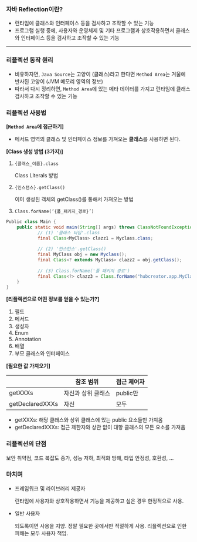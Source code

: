 ### 자바 Reflection이란?

- 런타임에 클래스와 인터페이스 등을 검사하고 조작할 수 있는 기능
- 프로그램 실행 중에, 사용자와 운영체제 및 기타 프로그램과 상호작용하면서 클래스와 인터페이스 등을 검사하고 조작할 수 있는 기능

---

### 리플렉션 동작 원리
- 비유하자면, `Java Source`는 고양이 (클래스)라고 한다면 `Method Area`는 거울에 반사된 고양이 (JVM 메모리 영역의 정보)
- 따라서 다시 정리하면, `Method Area`에 있는 메타 데이터를 가지고 런타임에 클래스 검사하고 조작할 수 있는 기능

### 리플렉션 사용법

**[`Method Area`에 접근하기]**

- 메서드 영역의 클래스 및 인터페이스 정보를 가져오는 **클래스**를 사용하면 된다.

**[Class 생성 방법 (3가지)]**

1. `{클래스_이름}.class`
    
    Class Literals 방법
    
2. `{인스턴스}.getClass()`
    
    이미 생성된 객체의 getClass()를 통해서 가져오는 방법
    
3. `Class.forName(’{풀_패키지_경로}’)`

```java
Public class Main {
	public static void main(String[] args) throws ClassNotFoundException {
			// (1) '클래스 타입'.class
			final Class<MyClass> clazz1 = Myclass.class;
			
			// (2) '인스턴스'.getClass()
			final MyClass obj = new Myclass();
			final Class<? extends MyClass> clazz2 = obj.getClass();
			
			// (3) Class.forName('풀 패키지 경로')
			final Class<?> clazz3 = Class.forName("hubcreator.app.MyClass");
	}
}
```

**[리플렉션으로 어떤 정보를 얻을 수 있는가?]**

1. 필드
2. 메서드
3. 생성자
4. Enum
5. Annotation
6. 배열
7. 부모 클래스와 인터페이스

**[필요한 값 가져오기]**

|  | 참조 범위 | 접근 제어자 |
| --- | --- | --- |
| getXXXs | 자신과 상위 클래스 | public만 |
| getDeclaredXXXs | 자신 | 모두 |
- getXXXs: 해당 클래스와 상위 클래스에 있는 public 요소들만 가져옴
- getDeclaredXXXs: 접근 제한자와 상관 없이 대항 클래스의 모든 요소를 가져옴

### 리플렉션의 단점

보안 취약점, 코드 복잡도 증가, 성능 저하, 최적화 방해, 타입 안정성, 호환성, …

### 마치며

- 프레임워크 및 라이브러리 제공자
    
    런타임에 사용자와 상호작용하면서 기능을 제공하고 싶은 경우 한정적으로 사용.
    
- 일반 사용자
    
    되도록이면 사용을 지양. 정말 필요한 곳에서만 적절하게 사용. 리플렉션으로 인한 피해는 모두 사용자 책임.
